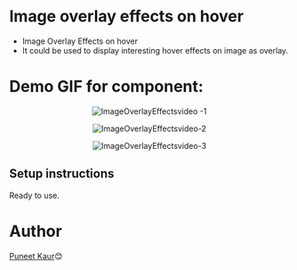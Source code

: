 # Image overlay effects on hover

   - Image Overlay Effects on hover
   - It could be used to display interesting hover effects on image as overlay.

# Demo GIF for component:

<div align="center">

![ImageOverlayEffectsvideo -1](https://user-images.githubusercontent.com/80326308/125904828-23e6408e-4c1e-4364-99c1-d0e323e19daf.gif)

![ImageOverlayEffectsvideo-2](https://user-images.githubusercontent.com/80326308/125906642-0dbad981-01ff-405c-89a4-496cdaf90ce5.gif)

![ImageOverlayEffectsvideo-3](https://user-images.githubusercontent.com/80326308/125906118-367756c2-035b-4580-b5b6-5eb76ea5717b.gif)

</div>

 ## Setup instructions

Ready to use.

# Author

[Puneet Kaur](https://github.com/puneetkaur2929)😊
 


